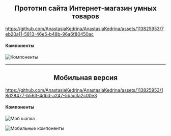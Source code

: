 <h2 align="center">Прототип сайта Интернет-магазин умных товаров</h2>

https://github.com/AnastasiaKedrina/AnastasiaKedrina/assets/113825953/7eb20a11-5813-46e5-b48b-96a6f80450ac


<h4 align="left">Компоненты</h4>

![Компоненты](https://github.com/AnastasiaKedrina/AnastasiaKedrina/assets/113825953/498ca063-1502-4cda-a41a-326cda8f1c9b)

<hr>
<h2 align="center">Мобильная версия</h2>

https://github.com/AnastasiaKedrina/AnastasiaKedrina/assets/113825953/18d28477-b563-4dbd-a247-5bac3a2c00e3

<h4 align="left">Компоненты</h4>

![Моб  шапка](https://github.com/AnastasiaKedrina/AnastasiaKedrina/assets/113825953/82044bb5-ca28-4f97-9edd-fb08fd7e1a46)


![Мобильные компоненты](https://github.com/AnastasiaKedrina/AnastasiaKedrina/assets/113825953/a337e695-36b7-42a1-a22e-0746a6669359)

 
